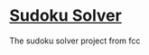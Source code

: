# [Sudoku Solver](https://www.freecodecamp.org/learn/quality-assurance/quality-assurance-projects/sudoku-solver)

The sudoku solver project from fcc
